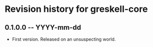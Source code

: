 # Revision history for greskell-core

## 0.1.0.0  -- YYYY-mm-dd

* First version. Released on an unsuspecting world.
